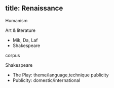 title: Renaissance
---
Humanism

Art & literature
- Mik, Da, Laf
- Shakespeare

corpus

Shakespeare
  - The Play: theme/language,technique publicity
  - Publicity: domestic/international